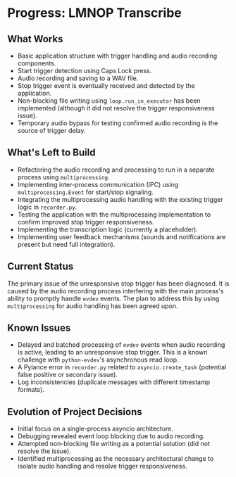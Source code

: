 # Progress: LMNOP Transcribe

## What Works

-   Basic application structure with trigger handling and audio recording components.
-   Start trigger detection using Caps Lock press.
-   Audio recording and saving to a WAV file.
-   Stop trigger event is eventually received and detected by the application.
-   Non-blocking file writing using `loop.run_in_executor` has been implemented (although it did not resolve the trigger responsiveness issue).
-   Temporary audio bypass for testing confirmed audio recording is the source of trigger delay.

## What's Left to Build

-   Refactoring the audio recording and processing to run in a separate process using `multiprocessing`.
-   Implementing inter-process communication (IPC) using `multiprocessing.Event` for start/stop signaling.
-   Integrating the multiprocessing audio handling with the existing trigger logic in `recorder.py`.
-   Testing the application with the multiprocessing implementation to confirm improved stop trigger responsiveness.
-   Implementing the transcription logic (currently a placeholder).
-   Implementing user feedback mechanisms (sounds and notifications are present but need full integration).

## Current Status

The primary issue of the unresponsive stop trigger has been diagnosed. It is caused by the audio recording process interfering with the main process's ability to promptly handle `evdev` events. The plan to address this by using `multiprocessing` for audio handling has been agreed upon.

## Known Issues

-   Delayed and batched processing of `evdev` events when audio recording is active, leading to an unresponsive stop trigger. This is a known challenge with `python-evdev`'s asynchronous read loop.
-   A Pylance error in `recorder.py` related to `asyncio.create_task` (potential false positive or secondary issue).
-   Log inconsistencies (duplicate messages with different timestamp formats).

## Evolution of Project Decisions

-   Initial focus on a single-process asyncio architecture.
-   Debugging revealed event loop blocking due to audio recording.
-   Attempted non-blocking file writing as a potential solution (did not resolve the issue).
-   Identified multiprocessing as the necessary architectural change to isolate audio handling and resolve trigger responsiveness.
